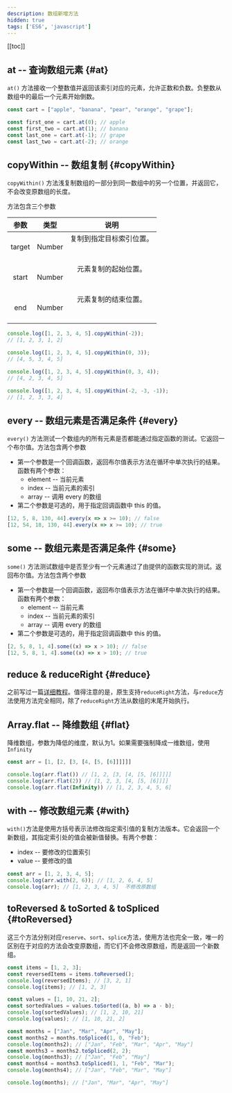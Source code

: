```yaml
---
description: 数组新增方法
hidden: true
tags: ['ES6', 'javascript']
---
```


[[toc]]

## at -- 查询数组元素 {#at}

`at()` 方法接收一个整数值并返回该索引对应的元素，允许正数和负数。负整数从数组中的最后一个元素开始倒数。

```js
const cart = ["apple", "banana", "pear", "orange", "grape"];

const first_one = cart.at(0); // apple
const first_two = cart.at(1); // banana
const last_one = cart.at(-1); // grape
const last_two = cart.at(-2); // orange
```

## copyWithin -- 数组复制 {#copyWithin}

`copyWithin()` 方法浅复制数组的一部分到同一数组中的另一个位置，并返回它，不会改变原数组的长度。

方法包含三个参数

|  参数  |                类型                 |                                说明                                 |
| :----: | :---------------------------------: | :-----------------------------------------------------------------: |
| target |               Number                | 复制到指定目标索引位置。<br><HighlightText color="warning" msg="如果是负数，表示从数组最后一个元素开始倒数；" /><br><HighlightText color="warning" msg="如果小于整个数组的长度，则视作0；" /><br><HighlightText color="warning" msg="如果大于整个数组长度，则视作无效，不拷贝任何内容。" /> |
| start  | Number <HighlightText color="warning" msg="可选" /> |                         元素复制的起始位置。<br><HighlightText color="warning" msg="如果是负数，表示从数组最后一个元素开始倒数；" /><br><HighlightText color="warning" msg="如果小于整个数组的长度，则视作0；" /><br><HighlightText color="warning" msg="如果大于整个数组长度，则视作无效，不拷贝任何内容。" />                          |
|  end   | Number <HighlightText color="warning" msg="可选" /> |                         元素复制的结束位置。<br><HighlightText color="warning" msg="如果是负数，表示从数组最后一个元素开始倒数；" /><br><HighlightText color="warning" msg="如果小于整个数组的长度 * -1，则视作0；" /><br><HighlightText color="warning" msg="如果大于整个数组长度，则视作整个数组都会被复制。" />                          |

```js
console.log([1, 2, 3, 4, 5].copyWithin(-2));
// [1, 2, 3, 1, 2]

console.log([1, 2, 3, 4, 5].copyWithin(0, 3));
// [4, 5, 3, 4, 5]

console.log([1, 2, 3, 4, 5].copyWithin(0, 3, 4));
// [4, 2, 3, 4, 5]

console.log([1, 2, 3, 4, 5].copyWithin(-2, -3, -1));
// [1, 2, 3, 3, 4]
```

## every -- 数组元素是否满足条件 {#every}

`every()` 方法测试一个数组内的所有元素是否都能通过指定函数的测试。它返回一个布尔值。方法包含两个参数

+ 第一个参数是一个回调函数，返回布尔值表示方法在循环中单次执行的结果。函数有两个参数：
  + element -- 当前元素
  + index -- 当前元素的索引
  + array -- 调用 every 的数组
+ 第二个参数是可选的，用于指定回调函数中 this 的值。

```js
[12, 5, 8, 130, 44].every(x => x >= 10); // false
[12, 54, 18, 130, 44].every(x => x >= 10); // true
```

## some -- 数组元素是否满足条件 {#some}

`some()` 方法测试数组中是否至少有一个元素通过了由提供的函数实现的测试。返回布尔值。方法包含两个参数

+ 第一个参数是一个回调函数，返回布尔值表示方法在循环中单次执行的结果。函数有两个参数：
  + element -- 当前元素
  + index -- 当前元素的索引
  + array -- 调用 every 的数组
+ 第二个参数是可选的，用于指定回调函数中 this 的值。

```js
[2, 5, 8, 1, 4].some((x) => x > 10); // false
[12, 5, 8, 1, 4].some((x) => x > 10); // true
```

## reduce & reduceRight {#reduce}

之前写过一篇[详细教程](./reduce.md)。值得注意的是，原生支持`reduceRight`方法，与`reduce`方法使用方法完全相同，除了`reduceRight`方法从数组的末尾开始执行。

## Array.flat -- 降维数组 {#flat}

降维数组，参数为降低的维度，默认为1。如果需要强制降成一维数组，使用`Infinity`

```js
const arr = [1, [2, [3, [4, [5, [6]]]]]]

console.log(arr.flat()) // [1, 2, [3, [4, [5, [6]]]]]
console.log(arr.flat(2)) // [1, 2, 3, [4, [5, [6]]]]
console.log(arr.flat(Infinity)) // [1, 2, 3, 4, 5, 6]
```

## with -- 修改数组元素 {#with}

`with()`方法是使用方括号表示法修改指定索引值的复制方法版本。它会返回一个新数组，其指定索引处的值会被新值替换。有两个参数：

+ index -- 要修改的位置索引
+ value -- 要修改的值
  
```js
const arr = [1, 2, 3, 4, 5];
console.log(arr.with(2, 6)); // [1, 2, 6, 4, 5]
console.log(arr); // [1, 2, 3, 4, 5]  不修改原数组
```

## toReversed & toSorted & toSpliced {#toReversed}

这三个方法分别对应`reserve`、`sort`、`splice`方法，使用方法也完全一致，唯一的区别在于对应的方法会改变原数组，而它们不会修改原数组，而是返回一个新数组。

```js
const items = [1, 2, 3];
const reversedItems = items.toReversed();
console.log(reversedItems); // [3, 2, 1]
console.log(items); // [1, 2, 3]

const values = [1, 10, 21, 2];
const sortedValues = values.toSorted((a, b) => a - b);
console.log(sortedValues); // [1, 2, 10, 21]
console.log(values); // [1, 10, 21, 2]

const months = ["Jan", "Mar", "Apr", "May"];
const months2 = months.toSpliced(1, 0, "Feb");
console.log(months2); // ["Jan", "Feb", "Mar", "Apr", "May"]
const months3 = months2.toSpliced(2, 2);
console.log(months3); // ["Jan", "Feb", "May"]
const months4 = months3.toSpliced(1, 1, "Feb", "Mar");
console.log(months4); // ["Jan", "Feb", "Mar", "May"]

console.log(months); // ["Jan", "Mar", "Apr", "May"]
```
